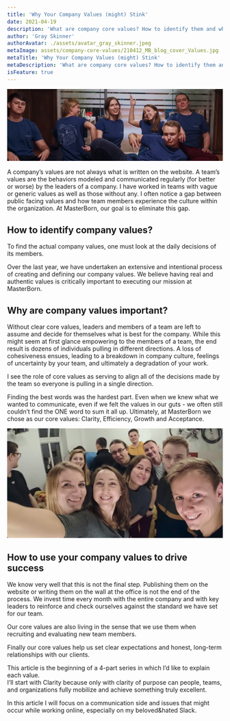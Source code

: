 ```yaml
---
title: 'Why Your Company Values (might) Stink'
date: 2021-04-19
description: 'What are company core values? How to identify them and why are they so incredibly important?'
author: 'Gray Skinner'
authorAvatar: ./assets/avatar_gray_skinner.jpeg
metaImage: assets/company-core-values/210412_MB_blog_cover_Values.jpg
metaTitle: 'Why Your Company Values (might) Stink'
metaDescription: 'What are company core values? How to identify them and why are they so incredibly important?'
isFeature: true
---
```


![Core values](assets/company-core-values/210412_MB_blog_cover_Values.jpg)

A company’s values are not always what is written on the website. A team’s values are the behaviors modeled and communicated regularly (for better or worse) by the leaders of a company. I have worked in teams with vague or generic values as well as those without any. I often notice a gap between public facing values and how team members experience the culture within the organization. At MasterBorn, our goal is to eliminate this gap.



## How to identify company values?

To find the actual company values, one must look at the daily decisions of its members.

Over the last year, we have undertaken an extensive and intentional process of creating and defining our company values. We believe having real and authentic values is critically important to executing our mission at MasterBorn.



## Why are company values important?

Without clear core values, leaders and members of a team are left to assume and decide for themselves what is best for the company. While this might seem at first glance empowering to the members of a team, the end result is dozens of individuals pulling in different directions. A loss of cohesiveness ensues, leading to a breakdown in company culture, feelings of uncertainty by your team, and ultimately a degradation of your work.

I see the role of core values as serving to align all of the decisions made by the team so everyone is pulling in a single direction.



Finding the best words was the hardest part. Even when we knew what we wanted to communicate, even if we felt the values in our guts - we often still couldn’t find the ONE word to sum it all up. Ultimately, at MasterBorn we chose as our core values: Clarity, Efficiency, Growth and Acceptance.

![Team in the kitchen](assets/company-core-values/210412_MB_blog_photo_Values.jpg)

## How to use your company values to drive success

We know very well that this is not the final step. Publishing them on the website or writing them on the wall at the office is not the end of the process. We invest time every month with the entire company and with key leaders to reinforce and check ourselves against the standard we have set for our team.

Our core values are also living in the sense that we use them when recruiting and evaluating new team members.

Finally our core values help us set clear expectations and honest, long-term relationships with our clients.

This article is the beginning of a 4-part series in which I’d like to explain each value.  
I’ll start with Clarity because only with clarity of purpose can people, teams, and organizations fully mobilize and achieve something truly excellent.

In this article I will focus on a communication side and issues that might occur while working online, especially on my beloved&hated Slack.
